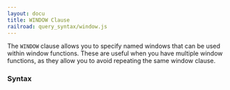 ```yaml
---
layout: docu
title: WINDOW Clause
railroad: query_syntax/window.js
---
```

The `WINDOW` clause allows you to specify named windows that can be used within window functions. These are useful when you have multiple window functions, as they allow you to avoid repeating the same window clause.

### Syntax

<div id="rrdiagram"></div>
